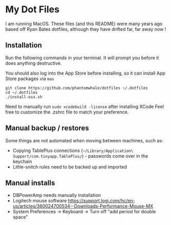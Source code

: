 # My Dot Files

I am running MacOS. These files (and this README) were many years ago based off Ryan Bates dotfiles, although they have drifted far, far away now !

## Installation

Run the following commands in your terminal. It will prompt you before it does anything destructive. 

You should also log into the App Store before installing, so it can install App Store packages via `mas`

```terminal
git clone https://github.com/phantomwhale/dotfiles ~/.dotfiles
cd ~/.dotfiles
./install-osx.sh
```

Need to manually run `sudo xcodebuild -license` after installing XCode
Feel free to customize the .zshrc file to match your preference.

## Manual backup / restores

Some things are not automated when moving between machines, such as:

* Copying TablePlus connections (`~/Library/Application\ Support/com.tinyapp.TablePlus/`) - passwords come over in the keychain
* Little-snitch rules need to be backed up and imported

## Manual installs 

* DBPowerAmp needs manually installation
* Logitech mouse software https://support.logi.com/hc/en-us/articles/360024700534--Downloads-Performance-Mouse-MX
* System Preferences -> Keyboard -> Turn off "add period for double space"
